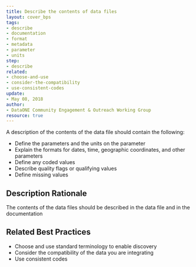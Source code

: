 ```yaml
---
title: Describe the contents of data files
layout: cover_bps
tags:
- describe
- documentation
- format
- metadata
- parameter
- units
step:
- describe
related:
- choose-and-use
- consider-the-compatibility
- use-consistent-codes
update:
- May 08, 2018
author:
- DataONE Community Engagement & Outreach Working Group
resource: true
---
```




A description of the contents of the data file should contain the following:

- Define the parameters and the units on the parameter
- Explain the formats for dates, time, geographic coordinates, and other parameters
- Define any coded values
- Describe quality flags or qualifying values
- Define missing values

## Description Rationale
The contents of the data files should be described in the data file and in the documentation

## Related Best Practices
- Choose and use standard terminology to enable discovery
- Consider the compatibility of the data you are integrating
- Use consistent codes
